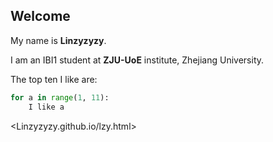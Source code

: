 ## Welcome 

My name is **Linzyzyzy**. 

I am an IBI1 student at **ZJU-UoE** institute, Zhejiang University.

The top ten I like are:

```python
for a in range(1, 11):
	I like a
```

<Linzyzyzy.github.io/lzy.html>
